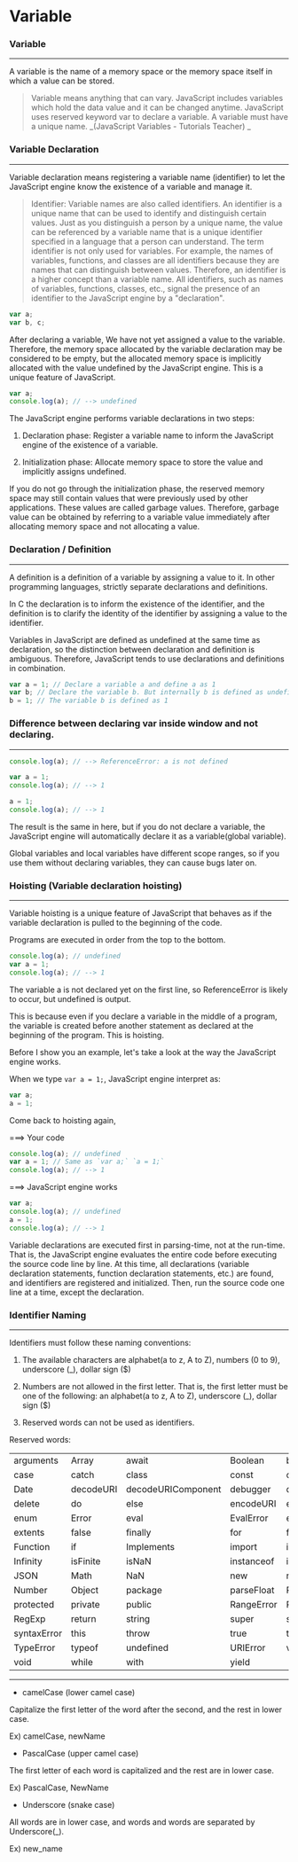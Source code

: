 # Variable

### Variable

<hr>

A variable is the name of a memory space or the memory space itself in which a value can be stored.

> Variable means anything that can vary. JavaScript includes variables which hold the data value and it can be changed anytime. JavaScript uses reserved keyword var to declare a variable. A variable must have a unique name.
> _(JavaScript Variables - Tutorials Teacher) _

### Variable Declaration

<hr>

Variable declaration means registering a variable name (identifier) to let the JavaScript engine know the existence of a variable and manage it.

> Identifier: Variable names are also called identifiers. An identifier is a unique name that can be used to identify and distinguish certain values. Just as you distinguish a person by a unique name, the value can be referenced by a variable name that is a unique identifier specified in a language that a person can understand. The term identifier is not only used for variables. For example, the names of variables, functions, and classes are all identifiers because they are names that can distinguish between values. Therefore, an identifier is a higher concept than a variable name. All identifiers, such as names of variables, functions, classes, etc., signal the presence of an identifier to the JavaScript engine by a "declaration".

```javascript
var a;
var b, c;
```

After declaring a variable, We have not yet assigned a value to the variable. Therefore, the memory space allocated by the variable declaration may be considered to be empty, but the allocated memory space is implicitly allocated with the value undefined by the JavaScript engine. This is a unique feature of JavaScript.

```javascript
var a;
console.log(a); // --> undefined
```

The JavaScript engine performs variable declarations in two steps:

1. Declaration phase: Register a variable name to inform the JavaScript engine of the existence of a variable.

2. Initialization phase: Allocate memory space to store the value and implicitly assigns undefined.

If you do not go through the initialization phase, the reserved memory space may still contain values that were previously used by other applications. These values are called garbage values. Therefore, garbage value can be obtained by referring to a variable value immediately after allocating memory space and not allocating a value.

### Declaration / Definition

<hr>

A definition is a definition of a variable by assigning a value to it.
In other programming languages, strictly separate declarations and definitions.

In C the declaration is to inform the existence of the identifier, and the definition is to clarify the identity of the identifier by assigning a value to the identifier.

Variables in JavaScript are defined as undefined at the same time as declaration, so the distinction between declaration and definition is ambiguous. Therefore, JavaScript tends to use declarations and definitions in combination.

```javascript
var a = 1; // Declare a variable a and define a as 1
var b; // Declare the variable b. But internally b is defined as undefined.
b = 1; // The variable b is defined as 1
```

### Difference between declaring var inside window and not declaring.

<hr>

```javascript
console.log(a); // --> ReferenceError: a is not defined
```

```javascript
var a = 1;
console.log(a); // --> 1
```

```javascript
a = 1;
console.log(a); // --> 1
```

The result is the same in here, but if you do not declare a variable, the JavaScript engine will automatically declare it as a variable(global variable).

Global variables and local variables have different scope ranges, so if you use them without declaring variables, they can cause bugs later on.

### Hoisting (Variable declaration hoisting)

<hr>

Variable hoisting is a unique feature of JavaScript that behaves as if the variable declaration is pulled to the beginning of the code.

Programs are executed in order from the top to the bottom.

```javascript
console.log(a); // undefined
var a = 1;
console.log(a); // --> 1
```

The variable a is not declared yet on the first line, so ReferenceError is likely to occur, but undefined is output.

This is because even if you declare a variable in the middle of a program, the variable is created before another statement as declared at the beginning of the program. This is hoisting.

Before I show you an example, let's take a look at the way the JavaScript engine works.

When we type `var a = 1;`, JavaScript engine interpret as:

```javascript
var a;
a = 1;
```

Come back to hoisting again,

===> Your code

```javascript
console.log(a); // undefined
var a = 1; // Same as `var a;` `a = 1;`
console.log(a); // --> 1
```

===> JavaScript engine works

```javascript
var a;
console.log(a); // undefined
a = 1;
console.log(a); // --> 1
```

Variable declarations are executed first in parsing-time, not at the run-time. That is, the JavaScript engine evaluates the entire code before executing the source code line by line. At this time, all declarations (variable declaration statements, function declaration statements, etc.) are found, and identifiers are registered and initialized. Then, run the source code one line at a time, except the declaration.

### Identifier Naming

<hr>

Identifiers must follow these naming conventions:

1. The available characters are alphabet(a to z, A to Z), numbers (0 to 9), underscore (\_), dollar sign (\$)

2. Numbers are not allowed in the first letter. That is, the first letter must be one of the following: an alphabet(a to z, A to Z), underscore (\_), dollar sign (\$)

3. Reserved words can not be used as identifiers.

Reserved words:

|             |           |                    |            |                    |
| ----------- | --------- | ------------------ | ---------- | ------------------ |
| arguments   | Array     | await              | Boolean    | break              |
| case        | catch     | class              | const      | continue           |
| Date        | decodeURI | decodeURIComponent | debugger   | default            |
| delete      | do        | else               | encodeURI  | encodeURIComponent |
| enum        | Error     | eval               | EvalError  | export             |
| extents     | false     | finally            | for        | function           |
| Function    | if        | Implements         | import     | in                 |
| Infinity    | isFinite  | isNaN              | instanceof | interface          |
| JSON        | Math      | NaN                | new        | null               |
| Number      | Object    | package            | parseFloat | ParseInt           |
| protected   | private   | public             | RangeError | RefferenceError    |
| RegExp      | return    | string             | super      | switch             |
| syntaxError | this      | throw              | true       | try                |
| TypeError   | typeof    | undefined          | URIError   | var                |
| void        | while     | with               | yield      |                    |

<hr>

-   camelCase (lower camel case)

Capitalize the first letter of the word after the second, and the rest in lower case.

Ex) camelCase, newName

-   PascalCase (upper camel case)

The first letter of each word is capitalized and the rest are in lower case.

Ex) PascalCase, NewName

-   Underscore (snake case)

All words are in lower case, and words and words are separated by Underscore(\_).

Ex) new_name
